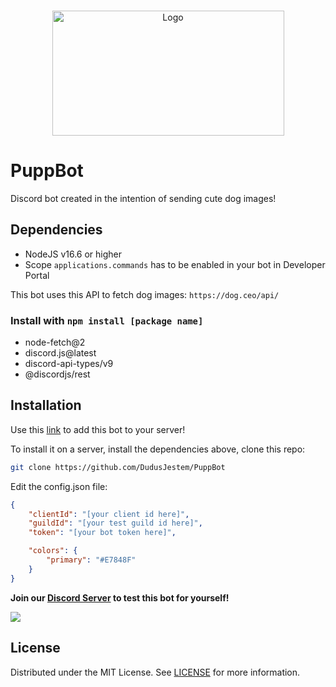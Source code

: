 <br/>
<p align="center">
  <a href="https://github.com/DudusJestem/PuppBot">
    <img src="https://i.ibb.co/cg5LSZv/ellipse1013.png" alt="Logo" width="371" height="200">
  </a>
</p>

# PuppBot
Discord bot created in the intention of sending cute dog images!

## Dependencies
- NodeJS v16.6 or higher
- Scope ```applications.commands``` has to be enabled in your bot in Developer Portal

This bot uses this API to fetch dog images: ```https://dog.ceo/api/```

### Install with ```npm install [package name]```
- node-fetch@2
- discord.js@latest
- discord-api-types/v9
- @discordjs/rest

## Installation
Use this [link](https://discord.com/api/oauth2/authorize?client_id=910856637621895168&permissions=8&scope=bot%20applications.commands) to add this bot to your server!

To install it on a server, install the dependencies above, clone this repo:
```bash
git clone https://github.com/DudusJestem/PuppBot
```
Edit the config.json file:
```json
{
	"clientId": "[your client id here]",
	"guildId": "[your test guild id here]",
	"token": "[your bot token here]",

	"colors": {
		"primary": "#E7848F"
	}
}
```

**Join our [Discord Server](https://discord.gg/Ubn8rBKjpt) to test this bot for yourself!**

![](https://i.ibb.co/s1MQHhq/Repo-Background-Draft.png)

## License
Distributed under the MIT License. See [LICENSE](https://github.com/DudusJestem/PuppBot/LICENSE.md) for more information.
